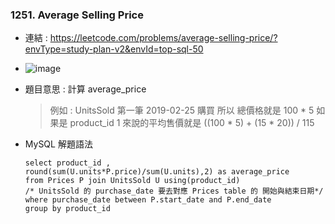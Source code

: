 ### 1251. Average Selling Price
* 連結 : https://leetcode.com/problems/average-selling-price/?envType=study-plan-v2&envId=top-sql-50
* ![image](https://github.com/Ricky7737/LeetCodeSQLPractise/assets/58324475/a3a8ea51-9e73-4345-b12e-d1dd856afbfd)

* 題目意思 : 計算 average_price
  > 例如 : UnitsSold 第一筆 2019-02-25 購買
  > 所以 總價格就是 100 * 5
  > 如果是 product_id 1 來說的平均售價就是 ((100 * 5) + (15 * 20)) / 115

* MySQL 解題語法
   ```
   select product_id ,
   round(sum(U.units*P.price)/sum(U.units),2) as average_price
   from Prices P join UnitsSold U using(product_id)
   /* UnitsSold 的 purchase_date 要去對應 Prices table 的 開始與結束日期*/
   where purchase_date between P.start_date and P.end_date
   group by product_id
   ```
